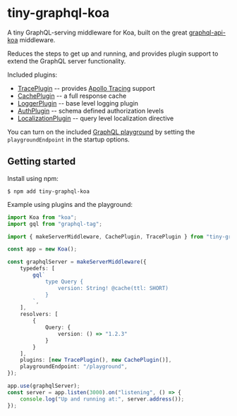 # tiny-graphql-koa

A tiny GraphQL-serving middleware for Koa, built on the great [graphql-api-koa](https://github.com/jaydenseric/graphql-api-koa) middleware.

Reduces the steps to get up and running, and provides plugin support to extend the GraphQL server functionality.

Included plugins:

- [TracePlugin](./src/TracePlugin.ts) -- provides [Apollo Tracing](https://github.com/apollographql/apollo-tracing) support
- [CachePlugin](./src/CachePlugin.ts) -- a full response cache
- [LoggerPlugin](./src/LoggerPlugin.ts) -- base level logging plugin
- [AuthPlugin](./src/AuthPlugin.ts) -- schema defined authorization levels
- [LocalizationPlugin](./src/L10nPlugin.ts) -- query level localization directive

You can turn on the included [GraphQL playground](https://github.com/graphql/graphql-playground) by setting the `playgroundEndpoint` in the startup options.

## Getting started

Install using npm:

```console
$ npm add tiny-graphql-koa
```

Example using plugins and the playground:

```typescript
import Koa from "koa";
import gql from "graphql-tag";

import { makeServerMiddleware, CachePlugin, TracePlugin } from "tiny-graphql-koa";

const app = new Koa();

const graphqlServer = makeServerMiddleware({
    typedefs: [
        gql`
            type Query {
                version: String! @cache(ttl: SHORT)
            }
        `,
    ],
    resolvers: [
        {
            Query: {
                version: () => "1.2.3"
            }
        }
    ],
    plugins: [new TracePlugin(), new CachePlugin()],
    playgroundEndpoint: "/playground",
});

app.use(graphqlServer);
const server = app.listen(3000).on("listening", () => {
    console.log("Up and running at:", server.address());
});
```
